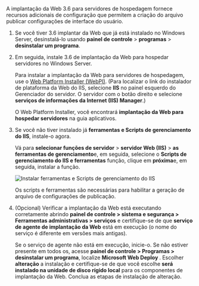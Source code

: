 A implantação da Web 3.6 para servidores de hospedagem fornece recursos adicionais de configuração que permitem a criação do arquivo publicar configurações de interface do usuário.

1. Se você tiver 3.6 implantar da Web que já está instalado no Windows Server, desinstalá-lo usando **painel de controle** > **programas** > **desinstalar um programa**.

1. Em seguida, instale 3.6 de implantação da Web para hospedar servidores no Windows Server.

    Para instalar a implantação da Web para servidores de hospedagem, use o [Web Platform Installer (WebPI)](https://www.microsoft.com/web/downloads/platform.aspx). (Para localizar o link do instalador de plataforma da Web do IIS, selecione **IIS** no painel esquerdo do Gerenciador do servidor. O servidor com o botão direito e selecione **serviços de informações da Internet (IIS) Manager**.)

    O Web Platform Installer, você encontrará **implantação da Web para hospedar servidores** na guia aplicativos.

1. Se você não tiver instalado já **ferramentas e Scripts de gerenciamento do IIS**, instale-o agora.

    Vá para **selecionar funções de servidor** > **servidor Web (IIS)** > **as ferramentas de gerenciamento**e, em seguida, selecione o **Scripts de gerenciamento do IIS e ferramentas** função, clique em **próxima**e, em seguida, instalar a função.

    ![Instalar ferramentas e Scripts de gerenciamento do IIS](../../deployment/media/tutorial-iis-management-scripts-and-tools.png)

    Os scripts e ferramentas são necessárias para habilitar a geração de arquivo de configurações de publicação.

1. (Opcional) Verificar a implantação da Web está executando corretamente abrindo **painel de controle > sistema e segurança > Ferramentas administrativas > serviços** e certifique-se de que **serviço de agente de implantação da Web** está em execução (o nome do serviço é diferente em versões mais antigas).

    Se o serviço de agente não está em execução, inicie-o. Se não estiver presente em todos os, acesse **painel de controle > Programas > desinstalar um programa**, localize **Microsoft Web Deploy <version>** . Escolher **alteração** a instalação e certifique-se de que você escolhe **será instalado na unidade de disco rígido local** para os componentes de implantação da Web. Conclua as etapas de instalação de alteração.